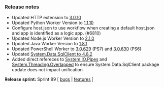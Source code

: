 ### Release notes
<!-- Please add your release notes in the following format:
- My change description (#PR)
-->
- Updated HTTP extension to [3.0.10](https://github.com/Azure/azure-webjobs-sdk-extensions/releases/tag/http-v3.0.10)
- Updated Python Worker Version to [1.1.10](https://github.com/Azure/azure-functions-python-worker/releases/tag/1.1.10)
- Configure host.json to use workflow when creating a default host.json and app is identified as a logic app. (#6810)
- Updated Node.js Worker Version to [2.1.0](https://github.com/Azure/azure-functions-nodejs-worker/releases/tag/v2.1.0)
- Updated Java Worker Version to [1.8.1](https://github.com/Azure/azure-functions-java-worker/releases/tag/1.8.1)
- Updated PowerShell Worker to [3.0.629](https://github.com/Azure/azure-functions-powershell-worker/releases/tag/v3.0.629) (PS7) and [3.0.630](https://github.com/Azure/azure-functions-powershell-worker/releases/tag/v3.0.630) (PS6)
- Updated [System.Data.SqlClient to 4.8.2](https://www.nuget.org/packages/System.Data.SqlClient/4.8.2)
- Added direct refereces to [System.IO.Pipes](https://www.nuget.org/packages/System.IO.Pipes/4.3.0)  and [System.Threading.Overlapped](https://www.nuget.org/packages/System.Threading.Overlapped/4.3.0) to ensure System.Data.SqlClient package update does not impact unification 

**Release sprint:** Sprint 89
[ [bugs](https://github.com/Azure/azure-functions-host/issues?q=is%3Aissue+milestone%3A%22Functions+Sprint+89%22+label%3Abug+is%3Aclosed) | [features](https://github.com/Azure/azure-functions-host/issues?q=is%3Aissue+milestone%3A%22Functions+Sprint+89%22+label%3Afeature+is%3Aclosed) ]